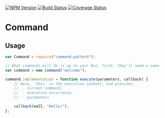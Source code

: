 [![NPM Version][npm-image]][npm-url] [![Build Status][travis-image]][travis-url] [![Coverage Status][coveralls-image]][coveralls-url]

# Command

## Usage
 
```javascript
var Command = require("command-pattern");

// What commands will do is up to you! But, first, they'll need a name...
var command = new Command("welcome");

command.implementation = function execute(parameters, callback) {
	// Here, `this` is the execution context, and provides:
	//	- current command,
	//	- execution occurrence,
	//	- parameters

	callback(null, "Hello!");
};
```


[npm-image]: https://img.shields.io/npm/v/command-pattern.svg?style=flat
[npm-url]: https://www.npmjs.com/package/command-pattern
[travis-image]: https://img.shields.io/travis/pvoisin/command-pattern.svg?branch=master
[travis-url]: https://travis-ci.org/pvoisin/command-pattern/
[coveralls-image]: https://coveralls.io/repos/pvoisin/command-pattern/badge.svg?branch=master
[coveralls-url]: https://coveralls.io/r/pvoisin/command-pattern?branch=master